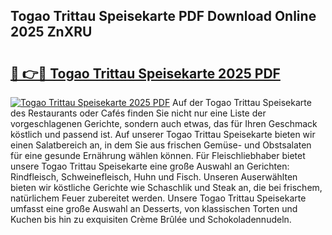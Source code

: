## Togao Trittau Speisekarte PDF Download Online 2025 ZnXRU

# <h2><a href="http://gc6eb97.nevu.top/?p=Togao+Trittau+Speisekarte">🔗 👉🔴 Togao Trittau Speisekarte 2025 PDF</a></h2>

[![Togao Trittau Speisekarte 2025 PDF](https://i.imgur.com/dBaPXMq.png)](http://gc6eb97.nevu.top/?p=Togao+Trittau+Speisekarte)
Auf der Togao Trittau Speisekarte des Restaurants oder Cafés finden Sie nicht nur eine Liste der vorgeschlagenen Gerichte, sondern auch etwas, das für Ihren Geschmack köstlich und passend ist. Auf unserer Togao Trittau Speisekarte bieten wir einen Salatbereich an, in dem Sie aus frischen Gemüse- und Obstsalaten für eine gesunde Ernährung wählen können. Für Fleischliebhaber bietet unsere Togao Trittau Speisekarte eine große Auswahl an Gerichten: Rindfleisch, Schweinefleisch, Huhn und Fisch. Unseren Auserwählten bieten wir köstliche Gerichte wie Schaschlik und Steak an, die bei frischem, natürlichem Feuer zubereitet werden. Unsere Togao Trittau Speisekarte umfasst eine große Auswahl an Desserts, von klassischen Torten und Kuchen bis hin zu exquisiten Crème Brûlée und Schokoladennudeln.
